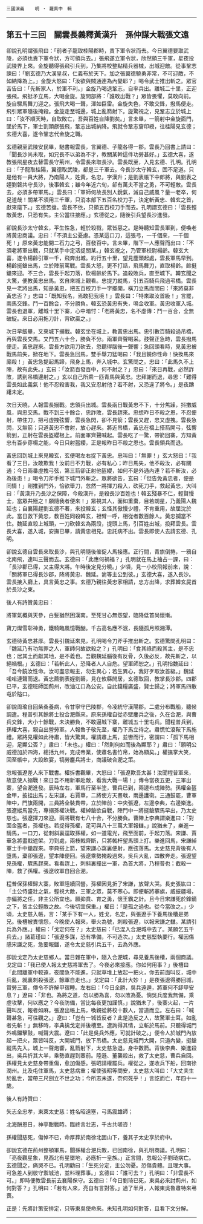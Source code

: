 

`三國演義`　　`明 ‧ 羅貫中　輯`

* * *

## 第五十三回　關雲長義釋黃漢升　孫仲謀大戰張文遠

卻說孔明謂張飛曰：「前者子龍取桂陽郡時，責下軍令狀而去。今日翼德要取武陵，必須也責下軍令狀，方可領兵去。」張飛遂立軍令狀，欣然領三千軍，星夜投武陵界上來。金旋聽得張飛引兵到，乃集將校整點精兵器械，出城迎敵。從事鞏志諫曰：「劉玄德乃大漢皇叔，仁義布於天下。加之張翼德驍勇非常，不可迎敵，不如納降為上。」金旋大怒曰：「汝欲與賊通連為內變耶？」喝令武士推出斬之。眾官苦告曰：「先斬家人，於軍不利。」金旋乃喝退鞏志，自率兵出。離城二十里，正迎張飛。飛挺矛立馬，大喝金旋。旋問部將：「誰敢出戰？」眾皆畏懼，莫敢向前。旋自驟馬舞刀迎之。張飛大喝一聲，渾如巨雷。金旋失色，不敢交鋒，撥馬便走。飛引眾軍隨後掩殺。金旋走至城邊，城上亂箭射下。旋驚視之，見鞏志立於城上曰：「汝不順天時，自取敗亡，吾與百姓自降劉矣。」言未畢，一箭射中金旋面門，墜於馬下，軍士割頭獻張飛，鞏志出城納降。飛就令鞏志齎印綬，往桂陽見玄德；玄德大喜，遂令鞏志代金旋之職。

玄德親至武陵安民畢，馳書報雲長，言翼德、子龍各得一郡。雲長乃回書上請曰：「聞長沙尚未取，如兄長不以弟為不才，教關某幹這件功勞甚好。」玄德大喜，遂教張飛星夜去替雲長守荊州，令雲長來取長沙。雲長既至，入見玄德、孔明。孔明曰：「子龍取桂陽，翼德取武陵，都是三千軍去。今長沙太守韓玄，固不足道。只是他有一員大將，乃南陽人，姓黃，名忠，字漢升；是劉表帳下中郎將，與劉表之姪劉磐共守長沙，後事韓玄；雖今年近六旬，卻有萬夫不當之勇，不可輕敵。雲長去，必須多帶軍馬。」雲長曰：「軍師何故長別人銳氣，滅自己威風？量一老卒，何足道哉！關某不須用三千軍，只消本部下五百名校刀手，決定斬黃忠、韓玄之首，獻來麾下。」玄德苦擋。雲長不依，只領五百校刀手而去。孔明謂玄德曰：「雲長輕敵黃忠，只恐有失。主公當往接應。」玄德從之，隨後引兵望長沙進發。

卻說長沙太守韓玄，平生性急，輕於殺戮，眾皆惡之。是時聽知雲長軍到，便喚老將黃忠商議。忠曰：「不須主公憂慮。憑某這口刀，這張弓，一千個來，一千個死！」原來黃忠能開二石力之弓，百發百中。言未畢，階下一人應聲而出曰：「不須老將軍出戰，只就某手中定活捉關某。」韓玄視之，乃管軍校尉楊齡。韓玄大喜，遂令楊齡引軍一千，飛奔出城。約行五十里，望見塵頭起處，雲長軍馬早到。楊齡挺鎗出馬，立於陣前罵戰。雲長大怒，更不打話，飛馬舞刀，直取楊齡。齡挺鎗來迎。不三合，雲長手起刀落，砍楊齡於馬下。追殺敗兵，直至城下。韓玄聞之大驚，便教黃忠出馬。玄自來城上觀看。忠提刀縱馬，引五百騎兵飛過弔橋。雲長見一老將出馬，知是黃忠，把五百校刀手一字擺開，橫刀立馬而問曰：「來將莫非黃忠否？」忠曰：「既知我名，焉敢犯我境！」雲長曰：「特來取汝首級！」言罷，兩馬交鋒。鬥一百餘合，不分勝負。韓玄恐黃忠有失，鳴金收軍。黃忠收軍入城。雲長也退軍，離城十里下寨，心中暗忖：「老將黃忠，名不虛傳：鬥一百合，全無破綻。來日必用拖刀計，背砍贏之。」

次日早飯畢，又來城下搦戰。韓玄坐在城上，教黃忠出馬。忠引數百騎殺過吊橋，再與雲長交馬。又鬥五六十合，勝負不分。兩軍齊聲喝采。鼓聲正急時，雲長撥馬便走。黃忠趕來。雲長方欲用刀砍去，忽聽得腦後一聲響；急回頭看時，見黃忠被戰馬前失，掀在地下。雲長急回馬，雙手舉刀猛喝曰：「我且饒你性命！快換馬來廝殺！」黃忠急提起馬蹄，飛身上馬，奔入城中。玄驚問之。忠曰：「此馬久不上陣，故有此失。」玄曰：「汝箭百發百中，何不射之？」忠曰：「來日再戰，必然詐敗，誘到吊橋邊射之。」玄以自己所乘一匹青馬與黃忠。忠拜謝而退，尋思：「難得雲長如此義氣！他不忍殺害我，我又安忍射他？若不射，又恐違了將令。」是夜躊躇未定。

次日天曉，人報雲長搦戰。忠領兵出城。雲長兩日戰黃忠不下，十分焦躁，抖擻威風，與忠交馬。戰不到三十餘合，忠詐敗，雲長趕來。忠想昨日不殺之恩，不忍便射，帶住刀，把弓虛拽弦響，雲長急閃，卻不見箭；雲長又趕，忠又虛拽。雲長急閃，又無箭；只道黃忠不會射，放心趕來。將近吊橋，黃忠在橋上搭箭開弓，弦響箭到，正射在雲長盔纓根上。前面軍齊聲喊起。雲長吃了一驚，帶箭回寨，方知黃忠有百步穿楊之能，今日只射盔纓，正是報昨日不殺之恩也。雲長領兵而退。

黃忠回到城上來見韓玄，玄便喝左右捉下黃忠。忠叫曰：「無罪！」玄大怒曰：「我看了三日，汝敢欺我！汝前日不力戰，必有私心；昨日馬失，他不殺汝，必有關通；今日兩番虛拽弓弦，第三箭卻正射他盔纓，如何不是外通內連？若不斬汝，必為後患！」喝令刀斧手推下城門外斬之。眾將欲告，玄曰：「但告免黃忠者，便是同情！」剛推到門外，恰欲舉刀，忽然一將揮刀殺入，砍死刀手，救起黃忠，大叫曰：「黃漢升乃長沙之保障，今殺漢升，是殺長沙百姓也！韓玄殘暴不仁，輕賢慢士，當眾共殛之！願隨我者便來！」眾視其人，面如重棗，目若朗星，乃義陽人魏延也；自襄陽趕劉玄德不著，來投韓玄；玄怪其傲慢少禮，不肯重用，故屈沈於此。當日救下黃忠，教百姓同殺韓玄，袒臂一呼，相從者數百餘人。黃忠攔當不住。魏延直殺上城頭，一刀砍韓玄為兩段，提頭上馬，引百姓出城，投拜雲長。雲長大喜，遂入城，安撫已畢，請黃忠相見。忠託病不出。雲長即使人去請玄德、孔明。

卻說玄德自雲長來取長沙，與孔明隨後催促人馬接應。正行間，青旗倒捲，一鴉自北南飛，連叫三聲而去。玄德曰：「此應何禍福？」孔明就在馬上袖占一課，曰：「長沙郡已得，又主得大將。午時後定見分曉。」少頃，見一小校飛報前來，說：「關將軍已得長沙郡，降將黃忠、魏延。耑等主公到彼。」玄德大喜，遂入長沙。雲長接入廳上，具言黃忠之事。玄德乃親往黃忠家相請，忠方出降，求葬韓玄屍首於長沙之東。

後人有詩贊黃忠曰：

將軍氣概與天參，白髮猶然困漢南。至死甘心無怨望，臨降低首尚懷慚。

寶刀燦雪彰神勇，鐵騎臨風憶戰酗。千古高名應不泯，長隨孤月照湘潭。

玄德待黃忠甚厚。雲長引魏延來見，孔明喝令刀斧手推出斬之。玄德驚問孔明曰：「魏延乃有功無罪之人，軍師何故欲殺之？」孔明曰：「食其祿而殺其主，是不忠也；居其土而獻其地，是不義也。吾觀魏延腦後有反骨，久後必反，故先斬之，以絕禍根。」玄德曰：「若斬此人，恐降者人人自危。望軍師恕之。」孔明指魏延曰：「吾今饒汝性命。汝可盡忠報主，勿生異心；若生異心，我好歹取汝首級。」魏延喏喏連聲而退。黃忠薦劉表姪劉磬，見在攸縣閒居，玄德取回，教掌長沙郡。四郡已平，玄德班師回荊州，改油江口為公安。自此錢糧廣盛，賢士歸之；將軍馬四散屯於隘口。

卻說周瑜自回柴桑養病，令甘寧守巴陵郡，令凌統守漢陽郡。二處分布戰船，聽候調遣。程普引其餘將士投合淝縣來。原來孫權自從赤壁鏖兵之後，久在合淝，與曹兵交鋒，大小十餘戰，未決勝負，不敢逼城下寨，離城五十里屯兵。聞程普兵到，孫權大喜，親自出營勞軍。人報魯子敬先至，權乃下馬立待之。肅慌忙滾鞍下馬施禮。眾將見權如此待肅，皆大驚異。權請肅上馬，並轡而行，密謂曰：「孤下馬相迎，足顯公否？」肅曰：「未也。」權曰：「然則何如而後為顯耶？」肅曰：「願明公威德加於四海，總括九州，克成帝業，使肅名書竹帛，始為顯矣。」權撫掌大笑，回至帳中，大設飲宴，犒勞鏖兵將士，商議破合淝之策。

忽報張遼差人來下戰書。權拆書觀畢，大怒曰：「張遼欺吾太甚！汝聞程普軍來，故意使人搦戰！來日吾不用新軍赴敵，看我大戰一場！」傳令當夜五更，三軍出寨，望合淝進發。辰時左右，軍馬行至半塗，曹兵已到，兩邊布成陣勢。孫權金盔金甲，披挂出馬；左宋謙，右賈華，二將使方天畫戟，兩邊護衛。三通鼓罷，曹軍陣中，門旗兩開，三員將全裝貫帶，立於陣前：中央張遼，左邊李典，右邊樂進。張遼縱馬當先，專搦孫權決戰。權綽鎗欲自戰，陣門中一將挺鎗驟馬早出，乃太史慈也。張遼揮刀來迎。兩將戰有七八十合，不分勝負。曹陣上李典謂樂進曰：「對面金盔者，孫權也。若捉得孫權，足可與八十三萬大軍報讎。」說猶未了，樂進一騎馬，一口刀，從刺斜裏逕取孫權，如一道電光，飛至面前，手起刀落。宋謙、賈華急將畫戟遮架。刀到處，兩枝戟齊斷，只將戟杆望馬頭上打。樂進回馬，宋謙綽軍士手中鎗趕來。李典搭上箭，望宋謙心窩裏便射，應弦落馬。太史慈見背後有人墮馬，棄卻張遼，望本陣便回。張遼乘勢掩殺過來，吳兵大亂，四散奔走。張遼望見孫權，驟馬趕來。看看趕上，刺斜裏撞出一軍，為首大將，乃程普也；截殺一陣，救了孫權。張遼收軍自回合淝。

程普保孫權歸大寨，敗軍陸續回營。孫權因見折了宋謙，放聲大哭。長史張紘曰：「主公恃盛壯之氣，輕視大敵，三軍之眾，莫不寒心。即便斬將搴旗，威振疆場，亦偏將之任，非主公所宜也。願抑賁、育之勇，懷王霸之計。且今日宋謙死於鋒鏑之下，皆主公輕敵之故。今後切宜保重。」權曰：「是孤之過也。從今當改之。」少頃，太史慈入帳，言：「某手下有一人，姓戈，名定，與張遼手下養馬後槽是弟兄。後槽被責懷怨，今晚使人報來，舉火為號，刺殺張遼，以報宋謙之讎。某請引兵為外應。」權曰：「戈定何在？」太史慈曰：「已混入合淝城中去了。某願乞五千兵去。」諸葛瑾曰：「張遼多謀，恐有準備，不可造次。」太史慈堅執要行。權因傷感宋謙之死，急要報讎，遂令太史慈引兵五千，去為外應。

卻說戈定乃太史慈鄉人。當日雜在軍中，隨入合淝城，尋見養馬後槽，兩個商議。戈定曰：「我已使人報太史慈將軍去了。今夜必來接應。你如何用事？」後槽曰「此間離軍中較遠，夜間急不能進，只就草堆上放起一把火，你去前面叫反，城中兵亂，就裏刺殺張遼，餘軍自走也。」戈定曰：「此計大妙！」是夜張遼得勝回城，賞勞三軍，傳令不許解甲宿睡。左右曰：「今日全勝，吳兵遠遁，將軍何不卸甲安息？」遼曰：「非也。為將之道，勿以勝為喜，勿以敗為憂。倘吳兵度我無備，乘虛攻擊，何以應之？今夜防備，當比每夜更加謹慎。」說猶未了，後寨火起，一片聲叫反，報者如麻。張遼出帳上馬，喚親從將校十數人，當道而立。左右曰：「喊聲甚急，可往觀之。」遼曰：「豈有一城皆反者？此是造反之人，故驚軍士耳。如亂者先斬！」無移時，李典擒戈定并後槽至。遼詢得其情，立斬於馬前。只聽得城門外鳴鑼擊鼓，喊聲大震。遼曰：「此是吳兵外應，可就計破之。」便令人於城門內放起一把火，眾皆叫反，大開城門，放下吊橋。太史慈見城門大開，只道內變，挺鎗縱馬先入。城上一聲炮響，亂箭射下，太史慈急退，身中數箭。背後李典、樂進殺出，吳兵折其大半，乘勢直趕到寨前。陸遜、董襲殺出，救了太史慈，曹兵自回。孫權見太史慈身帶重傷，愈加傷感。張昭請權罷兵。權從之，遂收兵下船，回南徐潤州。比及屯住軍馬，太史慈病重；權使張昭等問安，太史慈大叫曰：「大丈夫生於亂世，當帶三尺劍立不世之功；今所志未遂，奈何死乎！」言訖而亡，年四十一歲。

後人有詩贊曰：

矢志全忠孝，東萊太史慈：姓名昭遠塞，弓馬震雄師；

北海酬恩日，神亭酣戰時。臨終言壯志，千古共嗟咨！

孫權聞慈死，傷悼不已，命厚葬於南徐北固山下，養其子太史享於府中。

卻說玄德在荊州整頓軍馬，聞孫權合淝兵敗，已回南徐，與孔明商議。孔明曰：「亮夜觀星象，見西北有星墜地，必應折一皇族。」正言間，忽報公子劉琦病亡。玄德聞之，痛哭不已。孔明勸曰：「生死分定，主公勿憂。恐傷貴體。且理大事。可急差人到彼守禦城池，並料理葬事。」玄德曰：「誰可去？」孔明曰：「非雲長不可。」即時便教雲長前去襄陽保守。玄德曰：「今日劉琦已死，東吳必來討荊州，如何對答？」孔明曰：「若有人來，亮自有言對答。」過了半月，人報東吳魯肅特來弔喪。

正是：先將計策安排定，只等東吳使命來。未知孔明如何對答，且看下文分解。

* * *

